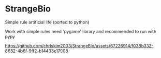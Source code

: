# StrangeBio
Simple rule artificial life (ported to python)


Work with simple rules
need 'pygame' library
and recommended to run with pypy



https://github.com/chriskim2003/StrangeBio/assets/67226914/f038b332-8632-4b6f-9ff2-b14433e17908

